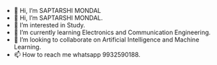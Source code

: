 - 👋 Hi, I’m SAPTARSHI MONDAL
- 👋 Hi, I’m SAPTARSHI MONDAL.
- 👀 I’m interested in Study.
- 🌱 I’m currently learning Electronics and Communication Engineering.
- 💞️ I’m looking to collaborate on Artificial Intelligence and Machine Learning.
- 📫 How to reach me whatsapp 9932590188.

<!---
Me7rishi/Me7rishi is a ✨ special ✨ repository because its `README.md` (this file) appears on your GitHub profile.
You can click the Preview link to take a look at your changes.
--->

